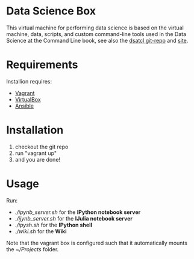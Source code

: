 Data Science Box
================

This virtual machine for performing data science is based on the virtual machine, data, scripts, and custom command-line tools used in the Data Science at the Command Line book, see also the [dsatcl git-repo](https://github.com/jeroenjanssens/data-science-at-the-command-line) and [site](http://datascienceatthecommandline.com).

# Requirements

Installion requires:
* [Vagrant](https://www.vagrantup.com)
* [VirtualBox](https://www.virtualbox.org)
* [Ansible](http://www.ansible.com/home)

# Installation
1. checkout the git repo
2. run "vagrant up"
3. and you are done! 

# Usage

Run:
* *./ipynb_server.sh* for the **IPython notebook server**
* *./ijynb_server.sh* for the **IJulia notebook server**
* *./ipysh.sh* for the **IPython shell**
* *./wiki.sh* for the **Wiki**

Note that the vagrant box is configured such that it automatically mounts the *~/Projects* folder. 
